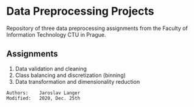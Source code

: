 # Data Preprocessing Projects

Repository of three data preprocessing assignments from the Faculty of Information Technology CTU in Prague.

## Assignments

1. Data validation and cleaning
2. Class balancing and discretization (binning)
3. Data transformation and dimensionality reduction

```
Authors:    Jaroslav Langer
Modified:   2020, Dec. 25th
```
